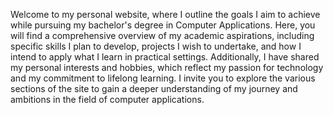 <title>My Education Journey</title>

<p>
Welcome to my personal website, where I outline the goals I aim to achieve while pursuing my bachelor's degree in Computer Applications. Here, you will find a comprehensive overview of my academic aspirations, including specific skills I plan to develop, projects I wish to undertake, and how I intend to apply what I learn in practical settings. Additionally, I have shared my personal interests and hobbies, which reflect my passion for technology and my commitment to lifelong learning. I invite you to explore the various sections of the site to gain a deeper understanding of my journey and ambitions in the field of computer applications.
</p>

